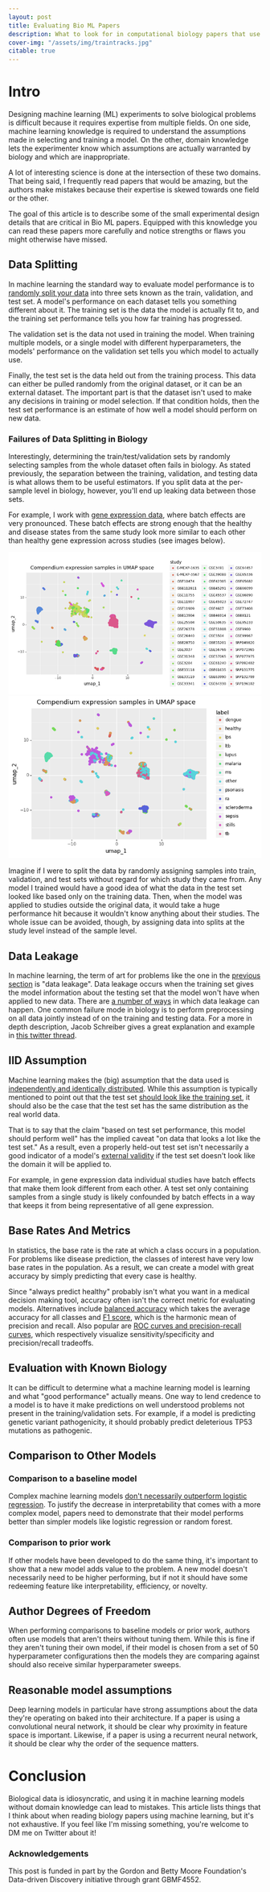 ```yaml
---                                                                                                                                                                                                         
layout: post                                                                                                                                                                                                
title: Evaluating Bio ML Papers
description: What to look for in computational biology papers that use machine learning
cover-img: "/assets/img/traintracks.jpg"                                                                                                                                                                    
citable: true
---
```


# Intro
Designing machine learning (ML) experiments to solve biological problems is difficult because it requires expertise from multiple fields.
On one side, machine learning knowledge is required to understand the assumptions made in selecting and training a model.
On the other, domain knowledge lets the experimenter know which assumptions are actually warranted by biology and which are inappropriate.

A lot of interesting science is done at the intersection of these two domains.
That being said, I frequently read papers that would be amazing, but the authors make mistakes because their expertise is skewed towards one field or the other.

The goal of this article is to describe some of the small experimental design details that are critical in Bio ML papers.
Equipped with this knowledge you can read these papers more carefully and notice strengths or flaws you might otherwise have missed.


## Data Splitting
In machine learning the standard way to evaluate model performance is to [randomly split your data](https://stackoverflow.com/questions/38250710/how-to-split-data-into-3-sets-train-validation-and-test) into three sets known as the train, validation, and test set.
A model's performance on each dataset tells you something different about it.
The training set is the data the model is actually fit to, and the training set performance tells you how far training has progressed.

The validation set is the data not used in training the model.
When training multiple models, or a single model with different hyperparameters, the models' performance on the validation set tells you which model to actually use.

Finally, the test set is the data held out from the training process.
This data can either be pulled randomly from the original dataset, or it can be an external dataset.
The important part is that the dataset isn't used to make any decisions in training or model selection.
If that condition holds, then the test set performance is an estimate of how well a model should perform on new data.

<a id="bad_splitting"></a>
### Failures of Data Splitting in Biology
Interestingly, determining the train/test/validation sets by randomly selecting samples from the whole dataset often fails in biology.
As stated previously, the separation between the training, validation, and testing data is what allows them to be useful estimators.
If you split data at the per-sample level in biology, however, you'll end up leaking data between those sets.

For example, I work with [gene expression data](https://github.com/ben-heil/whistl/blob/master/notebook/data_exploration/compendium_eda.ipynb), where batch effects are very pronounced.
These batch effects are strong enough that the healthy and disease states from the same study look more similar to each other than healthy gene expression across studies (see images below).

<img src="/assets/img/post_img/inter_study_distance.png"/>
<img src="/assets/img/post_img/interdisease_distance.png"/>

Imagine if I were to split the data by randomly assigning samples into train, validation, and test sets without regard for which study they came from.
Any model I trained would have a good idea of what the data in the test set looked like based only on the training data.
Then, when the model was applied to studies outside the original data, it would take a huge performance hit because it wouldn't know anything about their studies.
The whole issue can be avoided, though, by assigning data into splits at the study level instead of the sample level.

## Data Leakage
In machine learning, the term of art for problems like the one in the [previous section](#bad_splitting) is "data leakage".
Data leakage occurs when the training set gives the model information about the testing set that the model won't have when applied to new data.
There are [a number of ways](https://conlanscientific.com/posts/category/blog/post/avoiding-data-leakage-machine-learning/) in which data leakage can happen.
One common failure mode in biology is to perform preprocessing on all data jointly instead of on the training and testing data.
For a more in depth description, Jacob Schreiber gives a great explanation and example in [this twitter thread](https://twitter.com/jmschreiber91/status/1291161574393221123).


## IID Assumption
Machine learning makes the (big) assumption that the data used is [independently and identically distributed](https://stats.stackexchange.com/questions/213464/on-the-importance-of-the-i-i-d-assumption-in-statistical-learning).
While this assumption is typically mentioned to point out that the test set [should look like the training set](https://www.cs.princeton.edu/courses/archive/spring16/cos495/slides/ML_basics_lecture1_linear_regression.pdf), it should also be the case that the test set has the same distribution as the real world data.

That is to say that the claim "based on test set performance, this model should perform well" has the implied caveat "on data that looks a lot like the test set."
As a result, even a properly held-out test set isn't necessarily a good indicator of a model's [external validity](https://www.reed.edu/economics/parker/s12/312/notes/Notes7.pdf) if the test set doesn't look like the domain it will be applied to.

For example, in gene expression data individual studies have batch effects that make them look different from each other.
A test set only containing samples from a single study is likely confounded by batch effects in a way that keeps it from being representative of all gene expression.


## Base Rates And Metrics
In statistics, the base rate is the rate at which a class occurs in a population.
For problems like disease prediction, the classes of interest have very low base rates in the population.
As a result, we can create a model with great accuracy by simply predicting that every case is healthy.

Since "always predict healthy" probably isn't what you want in a medical decision making tool, accuracy often isn't the correct metric for evaluating models.
Alternatives include [balanced accuracy](https://scikit-learn.org/stable/modules/generated/sklearn.metrics.balanced_accuracy_score.html) which takes the average accuracy for all classes and [F1 score](https://scikit-learn.org/stable/modules/generated/sklearn.metrics.f1_score.html), which is the harmonic mean of precision and recall.
Also popular are [ROC curves and precision-recall curves](https://machinelearningmastery.com/roc-curves-and-precision-recall-curves-for-classification-in-python/), which respectively visualize sensitivity/specificity and precision/recall tradeoffs.

## Evaluation with Known Biology
It can be difficult to determine what a machine learning model is learning and what "good performance" actually means.
One way to lend credence to a model is to have it make predictions on well understood problems not present in the training/validation sets.
For example, if a model is predicting genetic variant pathogenicity, it should probably predict deleterious TP53 mutations as pathogenic.


## Comparison to Other Models
### Comparison to a baseline model
Complex machine learning models [don't necessarily outperform logistic regression](https://www.sciencedirect.com/science/article/abs/pii/S0895435618310813).
To justify the decrease in interpretability that comes with a more complex model, papers need to demonstrate that their model performs better than simpler models like logistic regression or random forest.

### Comparison to prior work
If other models have been developed to do the same thing, it's important to show that a new model adds value to the problem.
A new model doesn't necessarily need to be higher performing, but if not it should have some redeeming feature like interpretability, efficiency, or novelty.


## Author Degrees of Freedom
When performing comparisons to baseline models or prior work, authors often use models that aren't theirs without tuning them.
While this is fine if they aren't tuning their own model, if their model is chosen from a set of 50 hyperparameter configurations then the models they are comparing against should also receive similar hyperparameter sweeps.


## Reasonable model assumptions
Deep learning models in particular have strong assumptions about the data they're operating on baked into their architecture.
If a paper is using a convolutional neural network, it should be clear why proximity in feature space is important.
Likewise, if a paper is using a recurrent neural network, it should be clear why the order of the sequence matters.

# Conclusion
Biological data is idiosyncratic, and using it in machine learning models without domain knowledge can lead to mistakes.
This article lists things that I think about when reading biology papers using machine learning, but it's not exhaustive.
If you feel like I'm missing something, you're welcome to DM me on Twitter about it!

### Acknowledgements 
This post is funded in part by the Gordon and Betty Moore Foundation's Data-driven Discovery initiative through grant GBMF4552.
